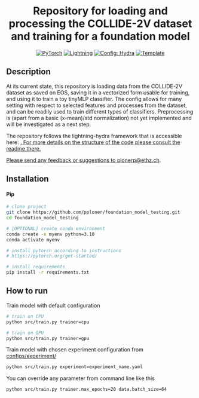 <div align="center">

# Repository for loading and processing the COLLIDE-2V dataset and training for a foundation model

<a href="https://pytorch.org/get-started/locally/"><img alt="PyTorch" src="https://img.shields.io/badge/PyTorch-ee4c2c?logo=pytorch&logoColor=white"></a>
<a href="https://pytorchlightning.ai/"><img alt="Lightning" src="https://img.shields.io/badge/-Lightning-792ee5?logo=pytorchlightning&logoColor=white"></a>
<a href="https://hydra.cc/"><img alt="Config: Hydra" src="https://img.shields.io/badge/Config-Hydra-89b8cd"></a>
<a href="https://github.com/ashleve/lightning-hydra-template"><img alt="Template" src="https://img.shields.io/badge/-Lightning--Hydra--Template-017F2F?style=flat&logo=github&labelColor=gray"></a><br>

</div>

## Description

At its current state, this repository is loading data from the COLLIDE-2V dataset as saved on EOS, saving it in a vectorized form usable for training, and using it to train a toy tinyMLP classifier. The config allows for many setting with respect to selected features and processes from the dataset, and can be readily used to train different types of classifiers. Preprocessing is (apart from a basic (x-mean)/std normalization) not yet implemented and will be investigated as a next step.

The repository follows the lightning-hydra framework that is accessible here: <a href="https://github.com/ashleve/lightning-hydra-template"> . For more details on the structure of the code please consult the readme there.

Please send any feedback or suggestions to plonerp@ethz.ch.

## Installation

#### Pip

```bash
# clone project
git clone https://github.com/pploner/foundation_model_testing.git
cd foundation_model_testing

# [OPTIONAL] create conda environment
conda create -n myenv python=3.10
conda activate myenv

# install pytorch according to instructions
# https://pytorch.org/get-started/

# install requirements
pip install -r requirements.txt
```

## How to run

Train model with default configuration

```bash
# train on CPU
python src/train.py trainer=cpu

# train on GPU
python src/train.py trainer=gpu
```

Train model with chosen experiment configuration from [configs/experiment/](configs/experiment/)

```bash
python src/train.py experiment=experiment_name.yaml
```

You can override any parameter from command line like this

```bash
python src/train.py trainer.max_epochs=20 data.batch_size=64
```
